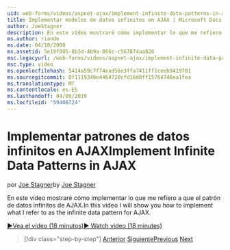 ```yaml
---
uid: web-forms/videos/aspnet-ajax/implement-infinite-data-patterns-in-ajax
title: Implementar modelos de datos infinitos en AJAX | Microsoft Docs
author: JoeStagner
description: En este vídeo mostraré cómo implementar lo que me refiero a que el patrón de datos infinitos de AJAX.
ms.author: riande
ms.date: 04/10/2008
ms.assetid: 5e18f005-8b3d-4b9a-866c-c567874aa826
msc.legacyurl: /web-forms/videos/aspnet-ajax/implement-infinite-data-patterns-in-ajax
msc.type: video
ms.openlocfilehash: 5414a59c7f74ead56e3ffa7411ff1ceeb9419701
ms.sourcegitcommit: 0f1119340e4464720cfd16d0ff15764746ea1fea
ms.translationtype: MT
ms.contentlocale: es-ES
ms.lasthandoff: 04/09/2019
ms.locfileid: "59408724"
---
```

# <a name="implement-infinite-data-patterns-in-ajax"></a><span data-ttu-id="ce6d1-103">Implementar patrones de datos infinitos en AJAX</span><span class="sxs-lookup"><span data-stu-id="ce6d1-103">Implement Infinite Data Patterns in AJAX</span></span>

<span data-ttu-id="ce6d1-104">por [Joe Stagner](https://github.com/JoeStagner)</span><span class="sxs-lookup"><span data-stu-id="ce6d1-104">by [Joe Stagner](https://github.com/JoeStagner)</span></span>

<span data-ttu-id="ce6d1-105">En este vídeo mostraré cómo implementar lo que me refiero a que el patrón de datos infinitos de AJAX.</span><span class="sxs-lookup"><span data-stu-id="ce6d1-105">In this video I will show you how to implement what I refer to as the infinite data pattern for AJAX.</span></span>

[<span data-ttu-id="ce6d1-106">&#9654;Vea el vídeo (18 minutos)</span><span class="sxs-lookup"><span data-stu-id="ce6d1-106">&#9654; Watch video (18 minutes)</span></span>](https://channel9.msdn.com/Blogs/ASP-NET-Site-Videos/implement-infinite-data-patterns-in-ajax)

> [!div class="step-by-step"]
> <span data-ttu-id="ce6d1-107">[Anterior](use-aspnet-ajax-cascading-drop-down-control-to-access-a-database.md)
> [Siguiente](basic-aspnet-authentication-in-an-ajax-enabled-application.md)</span><span class="sxs-lookup"><span data-stu-id="ce6d1-107">[Previous](use-aspnet-ajax-cascading-drop-down-control-to-access-a-database.md)
[Next](basic-aspnet-authentication-in-an-ajax-enabled-application.md)</span></span>
